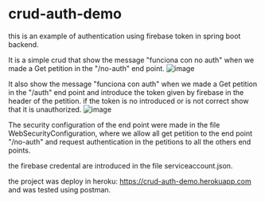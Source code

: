 # crud-auth-demo
this is an example of authentication using firebase token in spring boot backend.

It is a simple crud that show the message "funciona con no auth" when we made a Get petition  in the "/no-auth" end point.
![image](https://user-images.githubusercontent.com/78055368/175756035-68428a95-5561-4b1c-bcfa-f5fd9c8ed078.png)

It also show the message "funciona con auth" when we made a Get petition  in the "/auth" end point and introduce the token given by firebase in the header
of the petition. if the token is no introduced or is not correct show that it is unauthorized. 
![image](https://user-images.githubusercontent.com/78055368/175756121-4c5ca861-d913-4889-ba71-559505ba1c24.png)

The security configuration of the end point were made in the file WebSecurityConfiguration, where we allow all get petition to the end point "/no-auth"
and request authentication in the  petitions to all the others end points.

the firebase credental are introduced in the file serviceaccount.json.

the project was deploy in heroku: https://crud-auth-demo.herokuapp.com and was tested using postman.

